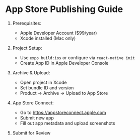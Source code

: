 
# App Store Publishing Guide

1. Prerequisites:
   - Apple Developer Account ($99/year)
   - Xcode installed (Mac only)

2. Project Setup:
   - Use `expo build:ios` or configure via `react-native init`
   - Create App ID in Apple Developer Console

3. Archive & Upload:
   - Open project in Xcode
   - Set bundle ID and version
   - Product → Archive → Upload to App Store

4. App Store Connect:
   - Go to https://appstoreconnect.apple.com
   - Submit new app
   - Fill out app metadata and upload screenshots

5. Submit for Review
